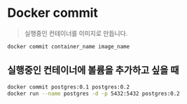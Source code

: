 # Docker commit

> 실행중인 컨테이너를 이미지로 만듭니다.

```sh
docker commit container_name image_name
```

## 실행중인 컨테이너에 볼륨을 추가하고 싶을 때

```sh
docker commit postgres:0.1 postgres:0.2
docker run --name postgres -d -p 5432:5432 postgres:0.2
```

